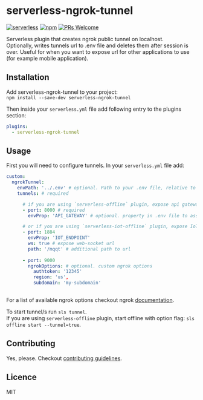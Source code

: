 # serverless-ngrok-tunnel
[![serverless](http://public.serverless.com/badges/v3.svg)](http://www.serverless.com)
[![npm](https://img.shields.io/npm/v/serverless-ngrok-tunnel.svg)](https://www.npmjs.com/package/serverless-ngrok-tunnel)
[![PRs Welcome](https://img.shields.io/badge/PRs-welcome-brightgreen.svg)](#contributing)

Serverless plugin that creates ngrok public tunnel on localhost.  
Optionally, writes tunnels url to .env file and deletes them after session is over. Useful for when you want to expose url for other applications to use (for example mobile application).

## Installation

Add serverless-ngrok-tunnel to your project:  
`npm install --save-dev serverless-ngrok-tunnel`  

Then inside your `serverless.yml` file add following entry to the plugins section:  
```yaml
plugins:
  - serverless-ngrok-tunnel
```

## Usage

First you will need to configure tunnels. In your `serverless.yml` file add:
```yaml
custom:
  ngrokTunnel:
    envPath: '../.env' # optional. Path to your .env file, relative to serverless.yml file
    tunnels: # required

      # if you are using `serverless-offline` plugin, expose api gateway
      - port: 8000 # required
        envProp: 'API_GATEWAY' # optional. property in .env file to assign url value to

      # or if you are using `serverless-iot-offline` plugin, expose IoT endpoint
      - port: 1884
        envProp: 'IOT_ENDPOINT'
        ws: true # expose web-socket url
        path: '/mqqt' # additional path to url
        
      - port: 9000
        ngrokOptions: # optional. custom ngrok options
          authtoken: '12345'
          region: 'us',
          subdomain: 'my-subdomain'
          
```
For a list of available ngrok options checkout ngrok [documentation](https://github.com/bubenshchykov/ngrok#options).  

To start tunnel/s run `sls tunnel`.  
If you are using `serverless-offline` plugin, start offline with option flag: `sls offline start --tunnel=true`.

## Contributing

Yes, please. Checkout [contributing guidelines](./CONTRIBUTING.md).

## Licence

MIT
